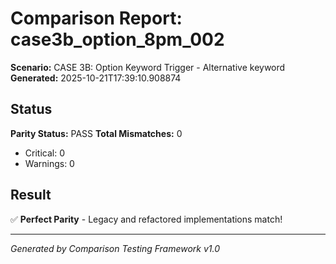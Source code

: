 # Comparison Report: case3b_option_8pm_002
**Scenario:** CASE 3B: Option Keyword Trigger - Alternative keyword
**Generated:** 2025-10-21T17:39:10.908874

## Status
**Parity Status:** PASS
**Total Mismatches:** 0
  - Critical: 0
  - Warnings: 0

## Result
✅ **Perfect Parity** - Legacy and refactored implementations match!

---
*Generated by Comparison Testing Framework v1.0*